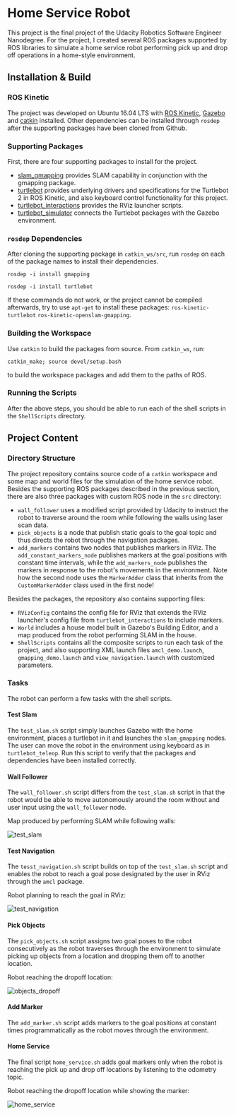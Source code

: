 # Home Service Robot
This project is the final project of the Udacity Robotics Software Engineer Nanodegree. For the project, I created several ROS packages supported by ROS libraries to simulate a home service robot performing pick up and drop off operations in a home-style environment.


## Installation & Build
### ROS Kinetic
The project was developed on Ubuntu 16.04 LTS with [ROS Kinetic](http://wiki.ros.org/kinetic), [Gazebo](http://gazebosim.org/) and [catkin](http://wiki.ros.org/catkin) installed. Other dependencies can be installed through ``rosdep`` after the supporting packages have been cloned from Github.

### Supporting Packages
First, there are four supporting packages to install for the project.
- [slam_gmapping](http://wiki.ros.org/slam_gmapping) provides SLAM capability in conjunction with the gmapping package.
- [turtlebot](http://wiki.ros.org/turtlebot) provides underlying drivers and specifications for the Turtlebot 2 in ROS Kinetic, and also keyboard control functionality for this project.
- [turtlebot_interactions](http://wiki.ros.org/turtlebot_interactions) provides the RViz launcher scripts.
- [turtlebot_simulator](http://wiki.ros.org/turtlebot_simulator) connects the Turtlebot packages with the Gazebo environment.

### ``rosdep`` Dependencies
After cloning the supporting package in ``catkin_ws/src``, run ``rosdep`` on each of the package names to install their dependencies.

``rosdep -i install gmapping``

``rosdep -i install turtlebot``

If these commands do not work, or the project cannot be compiled afterwards, try to use ``apt-get`` to install these packages: ``ros-kinetic-turtlebot`` ``ros-kinetic-openslam-gmapping``.

### Building the Workspace
Use ``catkin`` to build the packages from source. From ``catkin_ws``, run:

``catkin_make; source devel/setup.bash``

to build the workspace packages and add them to the paths of ROS.

### Running the Scripts
After the above steps, you should be able to run each of the shell scripts in the ``ShellScripts`` directory.


## Project Content
### Directory Structure
The project repository contains source code of a ``catkin`` workspace and some map and world files for the simulation of the home service robot. Besides the supporting ROS packages described in the previous section, there are also three packages with custom ROS node in the ``src`` directory:
- ``wall_follower`` uses a modified script provided by Udacity to instruct the robot to traverse around the room while following the walls using laser scan data.
- ``pick_objects`` is a node that publish static goals to the goal topic and thus directs the robot through the navigation packages.
- ``add_markers`` contains two nodes that publishes markers in RViz. The ``add_constant_markers_node`` publishes markers at the goal positions with constant time intervals, while the ``add_markers_node`` publishes the markers in response to the robot's movements in the environment. Note how the second node uses the ``MarkerAdder`` class that inherits from the ``CustomMarkerAdder`` class used in the first node!

Besides the packages, the repository also contains supporting files:
- ``RVizConfig`` contains the config file for RViz that extends the RViz launcher's config file from ``turtlebot_interactions`` to include markers.
- ``World`` includes a house model built in Gazebo's Building Editor, and a map produced from the robot performing SLAM in the house.
- ``ShellScripts`` contains all the composite scripts to run each task of the project, and also supporting XML launch files ``amcl_demo.launch``, ``gmapping_demo.launch`` and ``view_navigation.launch`` with customized parameters.

### Tasks
The robot can perform a few tasks with the shell scripts. 
#### Test Slam
The ``test_slam.sh`` script simply launches Gazebo with the home environment, places a turtlebot in it and launches the ``slam_gmapping`` nodes. The user can move the robot in the environment using keyboard as in ``turtlebot_teleop``. Run this script to verify that the packages and dependencies have been installed correctly.

#### Wall Follower
The ``wall_follower.sh`` script differs from the ``test_slam.sh`` script in that the robot would be able to move autonomously around the room without and user input using the ``wall_follower`` node.

Map produced by performing SLAM while following walls:

![test_slam](result_images/wall_follower_map.PNG)

#### Test Navigation
The ``tesst_navigation.sh`` script builds on top of the ``test_slam.sh`` script and enables the robot to reach a goal pose designated by the user in RViz through the ``amcl`` package.

Robot planning to reach the goal in RViz:

![test_navigation](result_images/test_navigation.PNG)

#### Pick Objects
The ``pick_objects.sh`` script assigns two goal poses to the robot consecutively as the robot traverses through the environment to simulate picking up objects from a location and dropping them off to another location.

Robot reaching the dropoff location:

![objects_dropoff](result_images/objects_dropoff.PNG)

#### Add Marker
The ``add_marker.sh`` script adds markers to the goal positions at constant times programmatically as the robot moves through the environment.

#### Home Service
The final script ``home_service.sh`` adds goal markers only when the robot is reaching the pick up and drop off locations by listening to the odometry topic.

Robot reaching the dropoff location while showing the marker:

![home_service](result_images/home_service_dropped_off.png)